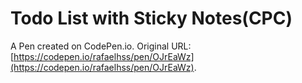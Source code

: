 # Todo List with Sticky Notes(CPC)

A Pen created on CodePen.io. Original URL: [https://codepen.io/rafaelhss/pen/OJrEaWz](https://codepen.io/rafaelhss/pen/OJrEaWz).

